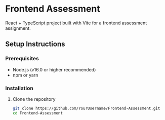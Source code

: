 # Frontend Assessment 

React + TypeScript project built with Vite for a frontend assessment assignment.

## Setup Instructions

### Prerequisites
- Node.js (v16.0 or higher recommended)
- npm or yarn

### Installation
1. Clone the repository
   ```bash
   git clone https://github.com/YourUsername/Frontend-Assessment.git
   cd Frontend-Assessment